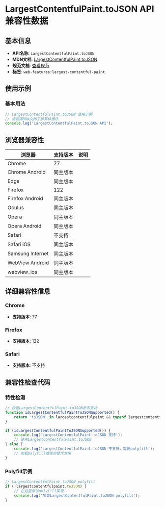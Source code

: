 # LargestContentfulPaint.toJSON API 兼容性数据

## 基本信息

- **API名称**: `LargestContentfulPaint.toJSON`
- **MDN文档**: [LargestContentfulPaint.toJSON](https://developer.mozilla.org/docs/Web/API/LargestContentfulPaint/toJSON)
- **规范文档**: [查看规范](https://w3c.github.io/largest-contentful-paint/#dom-largestcontentfulpaint-tojson)
- **标签**: `web-features:largest-contentful-paint`

## 使用示例

### 基本用法

```javascript
// LargestContentfulPaint.toJSON 使用示例
// 请查阅MDN文档了解具体用法
console.log('LargestContentfulPaint.toJSON API');
```

## 浏览器兼容性

| 浏览器 | 支持版本 | 说明 |
|--------|----------|------|
| Chrome | 77 |  |
| Chrome Android | 同主版本 |  |
| Edge | 同主版本 |  |
| Firefox | 122 |  |
| Firefox Android | 同主版本 |  |
| Oculus | 同主版本 |  |
| Opera | 同主版本 |  |
| Opera Android | 同主版本 |  |
| Safari | 不支持 |  |
| Safari iOS | 同主版本 |  |
| Samsung Internet | 同主版本 |  |
| WebView Android | 同主版本 |  |
| webview_ios | 同主版本 |  |

## 详细兼容性信息

### Chrome

- **支持版本**: 77

### Firefox

- **支持版本**: 122

### Safari

- **支持版本**: 不支持

## 兼容性检查代码

### 特性检测

```javascript
// 检查LargestContentfulPaint.toJSON是否支持
function isLargestContentfulPaintToJSONSupported() {
    return 'toJSON' in largestcontentfulpaint && typeof largestcontentfulpaint.toJSON === 'function';
}

if (isLargestContentfulPaintToJSONSupported()) {
    console.log('LargestContentfulPaint.toJSON 支持');
    // 使用LargestContentfulPaint.toJSON
} else {
    console.log('LargestContentfulPaint.toJSON 不支持，需要polyfill');
    // 加载polyfill或使用替代方案
}
```

### Polyfill示例

```javascript
// LargestContentfulPaint.toJSON polyfill
if (!largestcontentfulpaint.toJSON) {
    // 在这里添加polyfill实现
    console.log('加载LargestContentfulPaint.toJSON polyfill');
}
```

